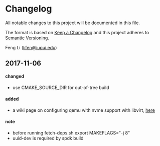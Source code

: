 # Changelog
All notable changes to this project will be documented in this file.

The format is based on [Keep a Changelog](http://keepachangelog.com/en/1.0.0/)
and this project adheres to [Semantic Versioning](http://semver.org/spec/v2.0.0.html).

Feng Li (lifen@iupui.edu)

## 2017-11-06
#### changed
- use CMAKE_SOURCE_DIR for out-of-tree build

#### added
- a wiki page on configuring qemu with nvme support with libvirt, [here](https://github.com/fengggli/comanche/wiki/vm)

#### note
- before running fetch-deps.sh
    export MAKEFLAGS="-j 8"
- uuid-dev is required by spdk build

